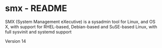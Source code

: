 # smx - README
SMX (System Management eXecutive) is a sysadmin tool for Linux, and OS X, with support for RHEL-based, Debian-based and
SuSE-based Linux, with full sysvinit and systemd support

Version 14

